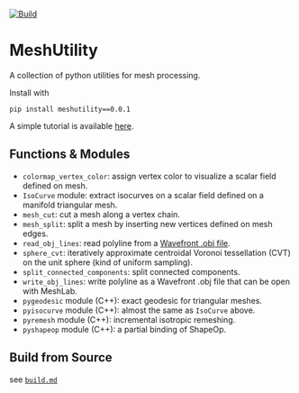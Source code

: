 [![Build](https://github.com/zishun/MeshUtility/actions/workflows/wheels.yml/badge.svg?branch=main)](https://github.com/zishun/MeshUtility/actions/workflows/wheels.yml)
# MeshUtility

A collection of python utilities for mesh processing.

Install with
```
pip install meshutility==0.0.1
```

A simple tutorial is available [here](https://zishun.github.io/projects/MeshUtility/).


## Functions & Modules
- ```colormap_vertex_color```: assign vertex color to visualize a scalar field defined on mesh.
- ```IsoCurve``` module: extract isocurves on a scalar field defined on a manifold triangular mesh.
- ```mesh_cut```: cut a mesh along a vertex chain.
- ```mesh_split```: split a mesh by inserting new vertices defined on mesh edges.
- ```read_obj_lines```: read polyline from a [Wavefront .obj file](https://en.wikipedia.org/wiki/Wavefront_.obj_file#Line_elements).
- ```sphere_cvt```: iteratively approximate centroidal Voronoi tessellation (CVT) on the unit sphere (kind of uniform sampling).
- ```split_connected_components```: split connected components.
- ```write_obj_lines```: write polyline as a Wavefront .obj file that can be open with MeshLab.
- ```pygeodesic``` module (C++): exact geodesic for triangular meshes.
- ```pyisocurve``` module (C++): almost the same as ```IsoCurve``` above.
- ```pyremesh``` module (C++): incremental isotropic remeshing.
- ```pyshapeop``` module (C++): a partial binding of ShapeOp.


## Build from Source

see [```build.md```](https://github.com/zishun/MeshUtility/blob/main/build.md)
